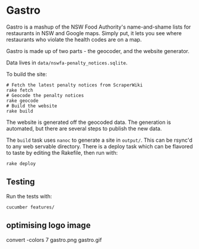 
Gastro
======

Gastro is a mashup of the NSW Food Authority's name-and-shame lists for
restaurants in NSW and Google maps. Simply put, it lets you see where
restaurants who violate the health codes are on a map.

Gastro is made up of two parts - the geocoder, and the website generator.

Data lives in `data/nswfa-penalty_notices.sqlite`.

To build the site:

    # Fetch the latest penalty notices from ScraperWiki
    rake fetch
    # Geocode the penalty notices
    rake geocode
    # Build the website
    rake build

The website is generated off the geocoded data. The generation is automated,
but there are several steps to publish the new data.

The `build` task uses `nanoc` to generate a site in `output/`. This can be
rsync'd to any web servable directory. There is a deploy task which can be
flavored to taste by editing the Rakefile, then run with:

    rake deploy

Testing
-------

Run the tests with:

    cucumber features/


optimising logo image
---------------------

  convert -colors 7 gastro.png gastro.gif

